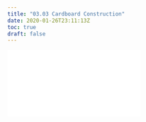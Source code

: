 ```yaml
---
title: "03.03 Cardboard Construction"
date: 2020-01-26T23:11:13Z
toc: true
draft: false
---
```


![Link to included file content](../../../../making/cardboard-construction.md)
